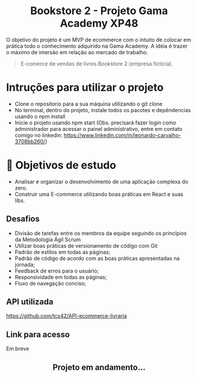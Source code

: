 <h1 align="center"> Bookstore 2 - Projeto Gama Academy XP48 </h1>

O objetivo do projeto é um MVP de ecommerce com o
intuito de colocar em prática todo o conhecimento
adquirido na Gama Academy. A idéia é
trazer o máximo de imersão em relação ao mercado de
trabalho.

> E-comerce de vendas de livros Bookstore 2 (empresa fictícia).

# Intruções para utilizar o projeto
- Clone o repositorio para a sua máquina utilizando o git clone 
- No terminal, dentro do projeto, instale todos os pacotes e depêndencias usando o npm install
- Inicie o projeto usando npm start
(Obs. precisará fazer login como administrador para acessar o painel administrativo, entre em contato comigo no linkedin:
https://www.linkedin.com/in/leonardo-carvalho-3708bb260/)

# 📁 Objetivos de estudo
- Analisar e organizar o desenvolvimento de uma aplicação complexa do zero.
- Construir uma E-commerce utilizando boas práticas em React e suas libs.

## Desafios
* Divisão de tarefas entre os membros da equipe seguindo os princípios da Metodologia Ágil Scrum
* Utilizar boas práticas de versionamento de código com Git
* Padrão de estilos em todas as páginas;
* Padrão de código de acordo com as boas práticas apresentadas na jornada;
* Feedback de erros para o usuário;
* Responsividade em todas as páginas;
* Fluxo de navegação conciso;

## API utilizada
https://github.com/tcx42/API-ecommerce-livraria

## Link para acesso
Em breve

<h2 align="center"> Projeto em andamento... </h2>